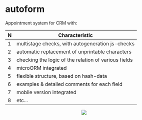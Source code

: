 # autoform
Appointment system for CRM with:

| N | Сharacteristic |
| ------------- | ------------- |
| 1 | multistage checks, with autogeneration js-checks |
| 2 | automatic replacement of unprintable characters |
| 3 | checking the logic of the relation of various fields |
| 4 | microORM integrated |
| 5 | flexible structure, based on hash-data |
| 6 | examples & detailed comments for each field |
| 7 | mobile version integrated |
| 8 | etc... |

<p align="center">
<img src="https://s8.hostingkartinok.com/uploads/images/2017/11/caeae3bc4e1937ca4c7596107eef5725.png">
</p>
